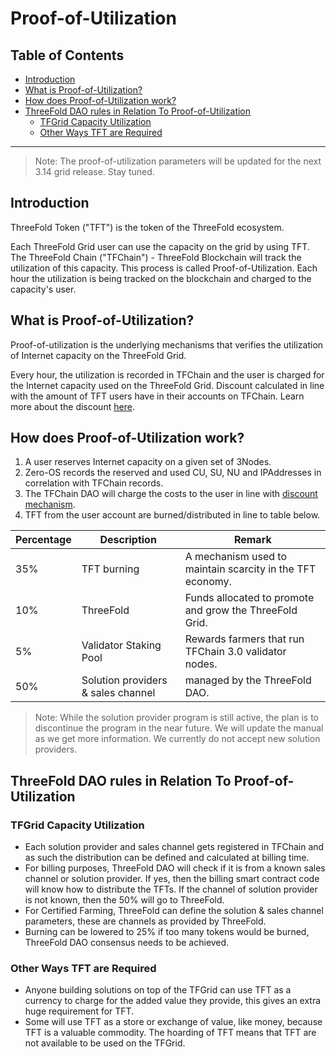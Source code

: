 <h1>Proof-of-Utilization</h1>

<h2> Table of Contents </h2>

- [Introduction](#introduction)
- [What is Proof-of-Utilization?](#what-is-proof-of-utilization)
- [How does Proof-of-Utilization work?](#how-does-proof-of-utilization-work)
- [ThreeFold DAO rules in Relation To Proof-of-Utilization](#threefold-dao-rules-in-relation-to-proof-of-utilization)
  - [TFGrid Capacity Utilization](#tfgrid-capacity-utilization)
  - [Other Ways TFT are Required](#other-ways-tft-are-required)

***

> Note: The proof-of-utilization parameters will be updated for the next 3.14 grid release. Stay tuned.

## Introduction

ThreeFold Token ("TFT") is the token of the ThreeFold ecosystem.

Each ThreeFold Grid user can use the capacity on the grid by using TFT. The ThreeFold Chain ("TFChain") - ThreeFold Blockchain will track the utilization of this capacity. This process is called Proof-of-Utilization. Each hour the utilization is being tracked on the blockchain and charged to the capacity's user.

## What is Proof-of-Utilization? 

Proof-of-utilization is the underlying mechanisms that verifies the utilization of Internet capacity on the ThreeFold Grid. 

Every hour, the utilization is recorded in TFChain and the user is charged for the Internet capacity used on the ThreeFold Grid. Discount calculated in line with the amount of TFT users have in their accounts on TFChain. Learn more about the discount [here](../cloud/pricing/staking_discount_levels.md).

## How does Proof-of-Utilization work?

1. A user reserves Internet capacity on a given set of 3Nodes.
2. Zero-OS records the reserved and used CU, SU, NU and IPAddresses in correlation with TFChain records.
3. The TFChain DAO will charge the costs to the user in line with [discount mechanism](../cloud/pricing/staking_discount_levels.md).
4. TFT from the user account are burned/distributed in line to table below.

| Percentage | Description                            | Remark                                                                   |
| ---------- | -------------------------------------- | ------------------------------------------------------------------------ |
| 35% | TFT burning            | A mechanism used to maintain scarcity in the TFT economy.  |
| 10% | ThreeFold   | Funds allocated to promote and grow the ThreeFold Grid.    |
| 5%  | Validator Staking Pool | Rewards farmers that run TFChain 3.0 validator nodes.      |
| 50% | Solution providers & sales channel | managed by the ThreeFold DAO.             |

> Note: While the solution provider program is still active, the plan is to discontinue the program in the near future. We will update the manual as we get more information. We currently do not accept new solution providers.

## ThreeFold DAO rules in Relation To Proof-of-Utilization

### TFGrid Capacity Utilization

- Each solution provider and sales channel gets registered in TFChain and as such the distribution can be defined and calculated at billing time.
- For billing purposes, ThreeFold DAO will check if it is from a known sales channel or solution provider. If yes, then the billing smart contract code will know how to distribute the TFTs. If the channel of solution provider is not known, then the 50% will go to ThreeFold.
- For Certified Farming, ThreeFold can define the solution & sales channel parameters, these are channels as provided by ThreeFold.
- Burning can be lowered to 25% if too many tokens would be burned, ThreeFold DAO consensus needs to be achieved.

### Other Ways TFT are Required

- Anyone building solutions on top of the TFGrid can use TFT as a currency to charge for the added value they provide, this gives an extra huge requirement for TFT.
- Some will use TFT as a store or exchange of value, like money, because TFT is a valuable commodity. The hoarding of TFT means that TFT are not available to be used on the TFGrid.


